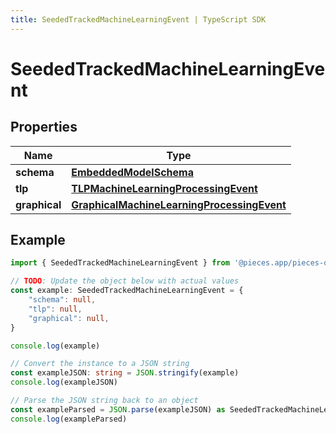 ```yaml
---
title: SeededTrackedMachineLearningEvent | TypeScript SDK
---
```



# SeededTrackedMachineLearningEvent


## Properties

Name | Type
------------ | -------------
**schema** | [**EmbeddedModelSchema**](EmbeddedModelSchema)
**tlp** | [**TLPMachineLearningProcessingEvent**](TLPMachineLearningProcessingEvent)
**graphical** | [**GraphicalMachineLearningProcessingEvent**](GraphicalMachineLearningProcessingEvent)

## Example

```typescript
import { SeededTrackedMachineLearningEvent } from '@pieces.app/pieces-os-client'

// TODO: Update the object below with actual values
const example: SeededTrackedMachineLearningEvent = {
    "schema": null,
    "tlp": null,
    "graphical": null,
}

console.log(example)

// Convert the instance to a JSON string
const exampleJSON: string = JSON.stringify(example)
console.log(exampleJSON)

// Parse the JSON string back to an object
const exampleParsed = JSON.parse(exampleJSON) as SeededTrackedMachineLearningEvent
console.log(exampleParsed)
```


